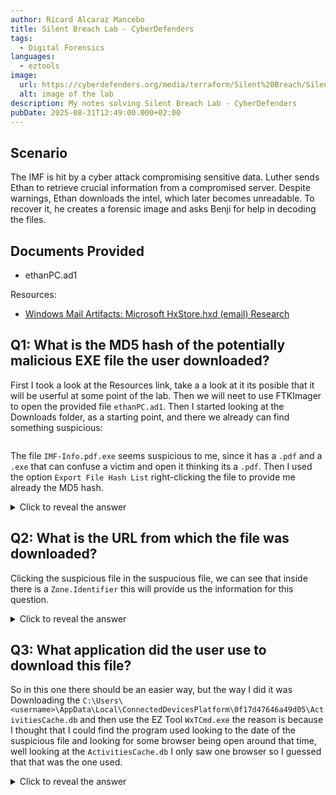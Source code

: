 ```yaml
---
author: Ricard Alcaraz Mancebo
title: Silent Breach Lab - CyberDefenders
tags:
  - Digital Forensics
languages:
  - eztools
image:
  url: https://cyberdefenders.org/media/terraform/Silent%20Breach/Silent_Breach.webp
  alt: image of the lab
description: My notes solving Silent Breach Lab - CyberDefenders
pubDate: 2025-08-31T12:49:00.000+02:00
---
```

## Scenario
The IMF is hit by a cyber attack compromising sensitive data. Luther sends Ethan to retrieve crucial information from a compromised server. Despite warnings, Ethan downloads the intel, which later becomes unreadable. To recover it, he creates a forensic image and asks Benji for help in decoding the files.

## Documents Provided

- ethanPC.ad1

Resources:

- [Windows Mail Artifacts: Microsoft HxStore.hxd (email) Research](https://boncaldoforensics.wordpress.com/2018/12/09/microsoft-hxstore-hxd-email-research/)

## Q1: What is the MD5 hash of the potentially malicious EXE file the user downloaded?

First I took a look at the Resources link, take a a look at it its posible that it will be userful at some point of the lab. Then we will neet to use FTKImager to open the provided file `ethanPC.ad1`.
Then I started looking at the Downloads folder, as a starting point, and there we already can find something suspicious:

![]()

The file `IMF-Info.pdf.exe` seems suspicious to me, since it has a `.pdf` and a `.exe` that can confuse a victim and open it thinking its a `.pdf`. Then I used the option `Export File Hash List` right-clicking the file to provide me already the MD5 hash.

<details>
  <summary>Click to reveal the answer</summary>
  <div>
    336a7cf476ebc7548c93507339196abb
  </div>
</details>

## Q2: What is the URL from which the file was downloaded?

Clicking the suspicious file in the suspucious file, we can see that inside there is a `Zone.Identifier` this will provide us the information for this question.

<details>
  <summary>Click to reveal the answer</summary>
  <div>
    http://192.168.16.128:8000/IMF-Info.pdf.exe
  </div>
</details>

## Q3: What application did the user use to download this file?

So in this one there should be an easier way, but the way I did it was Downloading the `C:\Users\<username>\AppData\Local\ConnectedDevicesPlatform\0f17d47646a49d05\ActivitiesCache.db` and then use the EZ Tool `WxTCmd.exe` the reason is because I thought that I could find the program used looking to the date of the suspicious file and looking for some browser being open around that time, well looking at the `ActivitiesCache.db` I only saw one browser so I guessed that that was the one used.


<details>
  <summary>Click to reveal the answer</summary>
  <div>
    Microsoft Edge
  </div>
</details>


